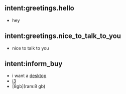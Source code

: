 ## intent:greetings.hello
- hey

## intent:greetings.nice_to_talk_to_you
- nice to talk to you

## intent:inform_buy
- i want a [desktop](system)
- [i3](processor)
- [8gb](ram:8 gb)
